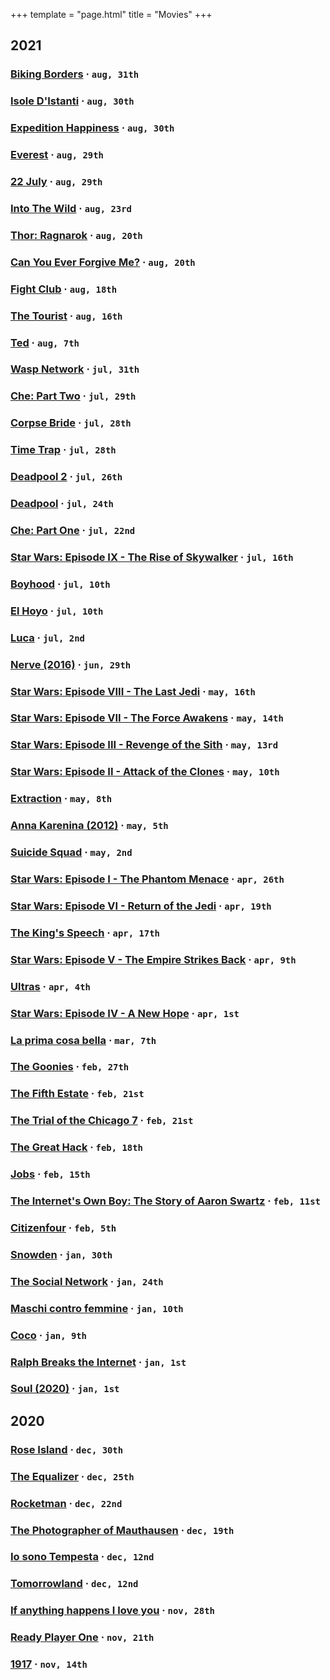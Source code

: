 +++
template = "page.html"
title = "Movies"
+++

## 2021
### [Biking Borders](https://www.imdb.com/title/tt11188850/) &middot; `aug, 31th`
### [Isole D'Istanti](https://www.imdb.com/title/tt11773504/) &middot; `aug, 30th`
### [Expedition Happiness](https://www.imdb.com/title/tt6688136/) &middot; `aug, 30th`
### [Everest](https://www.imdb.com/title/tt2719848/) &middot; `aug, 29th`
### [22 July](https://www.imdb.com/title/tt7280898/) &middot; `aug, 29th`
### [Into The Wild](https://www.imdb.com/title/tt0758758/) &middot; `aug, 23rd`
### [Thor: Ragnarok](https://www.imdb.com/title/tt3501632/) &middot; `aug, 20th`
### [Can You Ever Forgive Me?](https://www.imdb.com/title/tt4595882/) &middot; `aug, 20th`
### [Fight Club](https://www.imdb.com/title/tt0137523/) &middot; `aug, 18th`
### [The Tourist](https://www.imdb.com/title/tt1243957/) &middot; `aug, 16th`
### [Ted](https://www.imdb.com/title/tt1637725/) &middot; `aug, 7th`
### [Wasp Network](https://www.imdb.com/title/tt6760876/) &middot; `jul, 31th`
### [Che: Part Two](https://www.imdb.com/title/tt0374569/) &middot; `jul, 29th`
### [Corpse Bride](https://www.imdb.com/title/tt0121164/) &middot; `jul, 28th`
### [Time Trap](https://www.imdb.com/title/tt4815122/) &middot; `jul, 28th`
### [Deadpool 2](https://www.imdb.com/title/tt5463162/) &middot; `jul, 26th`
### [Deadpool](https://www.imdb.com/title/tt1431045/) &middot; `jul, 24th`
### [Che: Part One](https://www.imdb.com/title/tt0892255/) &middot; `jul, 22nd`
### [Star Wars: Episode IX - The Rise of Skywalker](https://www.imdb.com/title/tt2527338/) &middot; `jul, 16th`
### [Boyhood](https://www.imdb.com/title/tt1065073/) &middot; `jul, 10th`
### [El Hoyo](https://www.imdb.com/title/tt8228288/) &middot; `jul, 10th`
### [Luca](https://www.imdb.com/title/tt12801262/) &middot; `jul, 2nd`
### [Nerve (2016)](https://www.imdb.com/title/tt3531824/) &middot; `jun, 29th`
### [Star Wars: Episode VIII - The Last Jedi](https://www.imdb.com/title/tt02527336/) &middot; `may, 16th`
### [Star Wars: Episode VII - The Force Awakens](https://www.imdb.com/title/tt2488496/) &middot; `may, 14th`
### [Star Wars: Episode III - Revenge of the Sith](https://www.imdb.com/title/tt0121766/) &middot; `may, 13rd`
### [Star Wars: Episode II - Attack of the Clones](https://www.imdb.com/title/tt0121765/) &middot; `may, 10th`
### [Extraction](https://www.imdb.com/title/tt8936646/) &middot; `may, 8th`
### [Anna Karenina (2012)](https://www.imdb.com/title/tt1781769/) &middot; `may, 5th`
### [Suicide Squad](https://www.imdb.com/title/tt1386697/) &middot; `may, 2nd`
### [Star Wars: Episode I - The Phantom Menace](https://www.imdb.com/title/tt0120915/) &middot; `apr, 26th`
### [Star Wars: Episode VI - Return of the Jedi](https://www.imdb.com/title/tt0086190/) &middot; `apr, 19th`
### [The King's Speech](https://www.imdb.com/title/tt1504320/) &middot; `apr, 17th`
### [Star Wars: Episode V - The Empire Strikes Back](https://www.imdb.com/title/tt0080684/) &middot; `apr, 9th`
### [Ultras](https://www.imdb.com/title/tt10937434/) &middot; `apr, 4th`
### [Star Wars: Episode IV - A New Hope](https://www.imdb.com/title/tt0076759/) &middot; `apr, 1st`
### [La prima cosa bella](https://www.imdb.com/title/tt1467273/) &middot; `mar, 7th`
### [The Goonies](https://www.imdb.com/title/tt0089218/) &middot; `feb, 27th`
### [The Fifth Estate](https://www.imdb.com/title/tt1837703/) &middot; `feb, 21st`
### [The Trial of the Chicago 7](https://www.imdb.com/title/tt1070874/) &middot; `feb, 21st`
### [The Great Hack](https://www.imdb.com/title/tt4736550/) &middot; `feb, 18th`
### [Jobs](https://www.imdb.com/title/tt2357129/) &middot; `feb, 15th`
### [The Internet's Own Boy: The Story of Aaron Swartz](https://www.imdb.com/title/tt3268458/) &middot; `feb, 11st`
### [Citizenfour](https://www.imdb.com/title/tt4044364/) &middot; `feb, 5th`
### [Snowden](https://www.imdb.com/title/tt3774114/) &middot; `jan, 30th`
### [The Social Network](https://www.imdb.com/title/tt1285016/) &middot; `jan, 24th`
### [Maschi contro femmine](https://www.imdb.com/title/tt1680099/) &middot; `jan, 10th`
### [Coco](https://www.imdb.com/title/tt2380307/) &middot; `jan, 9th`
### [Ralph Breaks the Internet](https://www.imdb.com/title/tt5848272/) &middot; `jan, 1st`
### [Soul (2020)](https://www.imdb.com/title/tt2948372/) &middot; `jan, 1st`

## 2020
### [Rose Island](https://www.imdb.com/title/tt10287954/) &middot; `dec, 30th`
### [The Equalizer](https://www.imdb.com/title/tt0455944/) &middot; `dec, 25th`
### [Rocketman](https://www.imdb.com/title/tt2066051/) &middot; `dec, 22nd`
### [The Photographer of Mauthausen](https://www.imdb.com/title/tt6704776/) &middot; `dec, 19th`
### [Io sono Tempesta](https://www.imdb.com/title/tt6917314/) &middot; `dec, 12nd`
### [Tomorrowland](https://www.imdb.com/title/tt1964418/) &middot; `dec, 12nd`
### [If anything happens I love you](https://www.imdb.com/title/tt11768948/) &middot; `nov, 28th`
### [Ready Player One](https://www.imdb.com/title/tt1677720/) &middot; `nov, 21th`
### [1917](https://www.imdb.com/title/tt8579674/) &middot; `nov, 14th`
